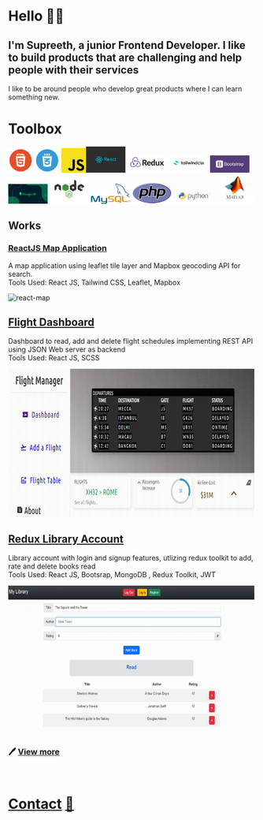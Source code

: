 # Hello 👋🏻
## I'm Supreeth, a junior **Frontend Developer**. I like to build products that are challenging and help people with their services

I like to be around people who develop great products where I can learn something new.


# Toolbox


<img src="img/html.webp" width=50 height=50> <img src="img/css.webp" width=50 height=50> <img src="img/js.png" width=50 height=50><img src="img/react.png" width=80> <img src="img/redux.png" width=80> <img src="img/tailwindcss.jpg" width=80> <img src="img/bootstrap.jpg" width=80> <img src="img/mongodb.png" width=80>  <img src="img/node.png" width=80> <img src="img/mysql.png" width=80> <img src="img/new-php-logo.svg" width=80>  <img src="img/python.png" width=80> <img src="img/matlab.jfif" width=80> 

## Works

### [ReactJS Map Application](https://github.com/trial-pyth/Map-App-React)

A map application using leaflet tile layer and Mapbox geocoding API for search. <br/>
Tools Used: React JS, Tailwind CSS, Leaflet, Mapbox

<img src="https://raw.githubusercontent.com/trial-pyth/Travel-App-React/master/img/info-card.PNG" alt="react-map" height=300 width=500 />

## [Flight Dashboard](https://github.com/trial-pyth/Flight-Manager-Dashboard)

Dashboard to read, add and delete flight schedules implementing REST API using JSON Web server as backend <br/>
Tools Used: React JS, SCSS


<img src="https://raw.githubusercontent.com/trial-pyth/Flight-Manager-Dashboard/master/img/widget.gif" alt="react-map" height=300 width=500 />


## [Redux Library Account](https://github.com/trial-pyth/Redux-Library-Account-JWT)

Library account with login and signup features, utlizing redux toolkit to add, rate and delete books read <br/>
Tools Used: React JS, Bootsrap, MongoDB , Redux Toolkit, JWT

<img src="https://raw.githubusercontent.com/trial-pyth/Redux-Library-Account-JWT/master/img/add-delete.gif" alt="react-map" height=300 width=500 />

### 🖊️ [View more](https://github.com/trial-pyth?tab=repositories)


<br/>

# [Contact](https://notionforms.io/forms/contact-137) [💬](https://notionforms.io/forms/contact-137)


